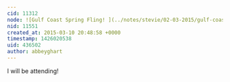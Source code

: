 ```yaml
---
cid: 11312
node: ![Gulf Coast Spring Fling! ](../notes/stevie/02-03-2015/gulf-coast-spring-fling)
nid: 11551
created_at: 2015-03-10 20:48:58 +0000
timestamp: 1426020538
uid: 436502
author: abbeyghart
---
```


I will be attending!